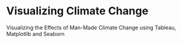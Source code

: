 # Visualizing Climate Change
Visualizing the Effects of Man-Made Climate Change using Tableau, Matplotlib and Seaborn

